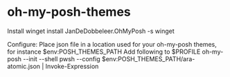 # oh-my-posh-themes

Install
winget install JanDeDobbeleer.OhMyPosh -s winget

Configure:
Place json file in a location used for your oh-my-posh themes, for instance $env:POSH_THEMES_PATH
Add following to $PROFILE
oh-my-posh --init --shell pwsh --config $env:POSH_THEMES_PATH/ara-atomic.json | Invoke-Expression

